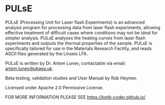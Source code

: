 # PULsE

PULsE (Processing Unit for Laser flash Experiments)  is an advanced analysis program for processing data from laser flash experiments, allowing effective treatment of difficult cases where conditions may not be ideal for simpler analysis.  PULsE analyses the heating curves from laser flash experiments and outputs the thermal properties of the sample.  PULsE is specifically tailored for use in the Materials Research Facility, and reads ASCII files generated by the Linseis LFA.

PULsE is written by Dr. Artem Lunev, contactable via email: artem.lunev@ukaea.uk.

Beta testing, validation studies and User Manual by Rob Heymer.

Licensed under Apache 2.0 Permissive License.

FOR MORE INFORMATION PLEASE SEE https://kotik-coder.github.io/
